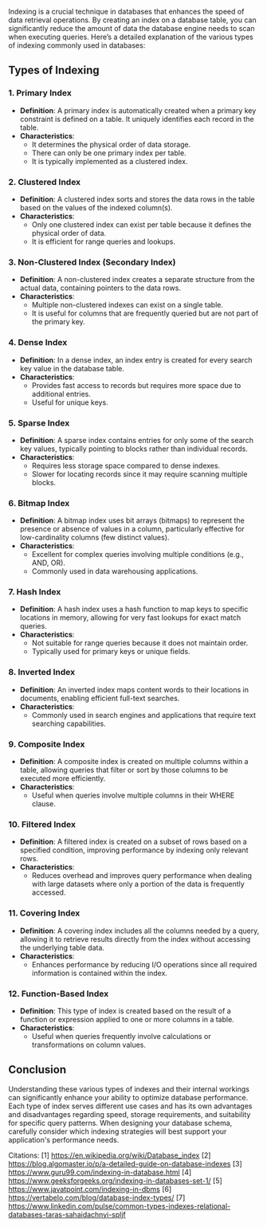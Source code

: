 Indexing is a crucial technique in databases that enhances the speed of data retrieval operations. By creating an index on a database table, you can significantly reduce the amount of data the database engine needs to scan when executing queries. Here’s a detailed explanation of the various types of indexing commonly used in databases:

## Types of Indexing

### 1. **Primary Index**
- **Definition**: A primary index is automatically created when a primary key constraint is defined on a table. It uniquely identifies each record in the table.
- **Characteristics**:
  - It determines the physical order of data storage.
  - There can only be one primary index per table.
  - It is typically implemented as a clustered index.

### 2. **Clustered Index**
- **Definition**: A clustered index sorts and stores the data rows in the table based on the values of the indexed column(s).
- **Characteristics**:
  - Only one clustered index can exist per table because it defines the physical order of data.
  - It is efficient for range queries and lookups.
  
### 3. **Non-Clustered Index (Secondary Index)**
- **Definition**: A non-clustered index creates a separate structure from the actual data, containing pointers to the data rows.
- **Characteristics**:
  - Multiple non-clustered indexes can exist on a single table.
  - It is useful for columns that are frequently queried but are not part of the primary key.

### 4. **Dense Index**
- **Definition**: In a dense index, an index entry is created for every search key value in the database table.
- **Characteristics**:
  - Provides fast access to records but requires more space due to additional entries.
  - Useful for unique keys.

### 5. **Sparse Index**
- **Definition**: A sparse index contains entries for only some of the search key values, typically pointing to blocks rather than individual records.
- **Characteristics**:
  - Requires less storage space compared to dense indexes.
  - Slower for locating records since it may require scanning multiple blocks.

### 6. **Bitmap Index**
- **Definition**: A bitmap index uses bit arrays (bitmaps) to represent the presence or absence of values in a column, particularly effective for low-cardinality columns (few distinct values).
- **Characteristics**:
  - Excellent for complex queries involving multiple conditions (e.g., AND, OR).
  - Commonly used in data warehousing applications.

### 7. **Hash Index**
- **Definition**: A hash index uses a hash function to map keys to specific locations in memory, allowing for very fast lookups for exact match queries.
- **Characteristics**:
  - Not suitable for range queries because it does not maintain order.
  - Typically used for primary keys or unique fields.

### 8. **Inverted Index**
- **Definition**: An inverted index maps content words to their locations in documents, enabling efficient full-text searches.
- **Characteristics**:
  - Commonly used in search engines and applications that require text searching capabilities.

### 9. **Composite Index**
- **Definition**: A composite index is created on multiple columns within a table, allowing queries that filter or sort by those columns to be executed more efficiently.
- **Characteristics**:
  - Useful when queries involve multiple columns in their WHERE clause.

### 10. **Filtered Index**
- **Definition**: A filtered index is created on a subset of rows based on a specified condition, improving performance by indexing only relevant rows.
- **Characteristics**:
  - Reduces overhead and improves query performance when dealing with large datasets where only a portion of the data is frequently accessed.

### 11. **Covering Index**
- **Definition**: A covering index includes all the columns needed by a query, allowing it to retrieve results directly from the index without accessing the underlying table data.
- **Characteristics**:
  - Enhances performance by reducing I/O operations since all required information is contained within the index.

### 12. **Function-Based Index**
- **Definition**: This type of index is created based on the result of a function or expression applied to one or more columns in a table.
- **Characteristics**:
  - Useful when queries frequently involve calculations or transformations on column values.

## Conclusion

Understanding these various types of indexes and their internal workings can significantly enhance your ability to optimize database performance. Each type of index serves different use cases and has its own advantages and disadvantages regarding speed, storage requirements, and suitability for specific query patterns. When designing your database schema, carefully consider which indexing strategies will best support your application's performance needs.

Citations:
[1] https://en.wikipedia.org/wiki/Database_index
[2] https://blog.algomaster.io/p/a-detailed-guide-on-database-indexes
[3] https://www.guru99.com/indexing-in-database.html
[4] https://www.geeksforgeeks.org/indexing-in-databases-set-1/
[5] https://www.javatpoint.com/indexing-in-dbms
[6] https://vertabelo.com/blog/database-index-types/
[7] https://www.linkedin.com/pulse/common-types-indexes-relational-databases-taras-sahaidachnyi-spljf
